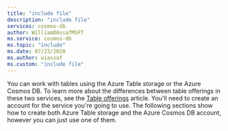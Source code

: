 ```yaml
---
title: "include file"
description: "include file"
services: cosmos-db
author: WilliamDAssafMSFT
ms.service: cosmos-db
ms.topic: "include"
ms.date: 07/23/2020
ms.author: wiassaf
ms.custom: "include file"
---
```

You can work with tables using the Azure Table storage or the Azure Cosmos DB. To learn more about the differences between table offerings in these two services, see the [Table offerings](../table/introduction.md#table-offerings) article. You'll need to create an account for the service you're going to use. The following sections show how to create both Azure Table storage and the Azure Cosmos DB account, however you can just use one of them. 
